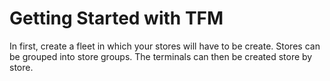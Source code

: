 # Getting Started with TFM

In first, create a fleet in which your stores will have to be create. Stores can be grouped into store groups. The terminals can then be created store by store.
